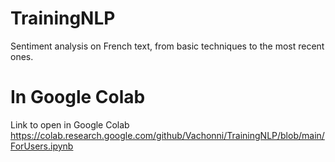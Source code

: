 # TrainingNLP
Sentiment analysis on French text, from basic techniques to the most recent ones.

# In Google Colab
Link to open in Google Colab  https://colab.research.google.com/github/Vachonni/TrainingNLP/blob/main/ForUsers.ipynb

